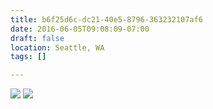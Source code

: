 ```yaml
---
title: b6f25d6c-dc21-40e5-8796-363232107af6
date: 2016-06-05T09:08:09-07:00
draft: false
location: Seattle, WA
tags: []

---
```




![](https://d17enza3bfujl8.cloudfront.net/DSCF3604.jpg)
![](https://d17enza3bfujl8.cloudfront.net/DSCF3614.jpg)


